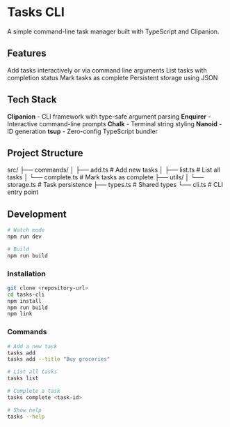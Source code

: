 # Tasks CLI

A simple command-line task manager built with TypeScript and Clipanion.

## Features

Add tasks interactively or via command line arguments
List tasks with completion status
Mark tasks as complete
Persistent storage using JSON

## Tech Stack

**Clipanion** - CLI framework with type-safe argument parsing
**Enquirer** - Interactive command-line prompts
**Chalk** - Terminal string styling
**Nanoid** - ID generation
**tsup** - Zero-config TypeScript bundler

## Project Structure

src/
├── commands/
│ ├── add.ts # Add new tasks
│ ├── list.ts # List all tasks
│ └── complete.ts # Mark tasks as complete
├── utils/
│ └── storage.ts # Task persistence
├── types.ts # Shared types
└── cli.ts # CLI entry point

## Development

```bash
# Watch mode
npm run dev

# Build
npm run build
```

### Installation

```bash
git clone <repository-url>
cd tasks-cli
npm install
npm run build
npm link
```

### Commands

```bash
# Add a new task
tasks add
tasks add --title "Buy groceries"

# List all tasks
tasks list

# Complete a task
tasks complete <task-id>

# Show help
tasks --help

```
